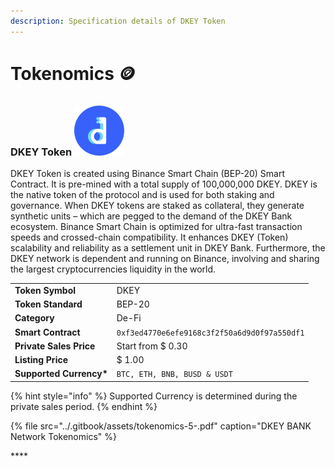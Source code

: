 ```yaml
---
description: Specification details of DKEY Token
---
```


# Tokenomics 🪙

### DKEY Token ![](../.gitbook/assets/emoji.png) 

DKEY Token is created using Binance Smart Chain \(BEP-20\) Smart Contract. It is pre-mined with a total supply of 100,000,000 DKEY. DKEY is the native token of the protocol and is used for both staking and governance. When DKEY tokens are staked as collateral, they generate synthetic units – which are pegged to the demand of the DKEY Bank ecosystem. Binance Smart Chain is optimized for ultra-fast transaction speeds and crossed-chain compatibility. It enhances DKEY \(Token\) scalability and reliability as a settlement unit in DKEY Bank. Furthermore, the DKEY network is dependent and running on Binance, involving and sharing the largest cryptocurrencies liquidity in the world. 

|  |  |
| :--- | :--- |
| **Token Symbol** | DKEY |
| **Token Standard** | BEP-20  |
| **Category** | De-Fi |
| **Smart Contract** | `0xf3ed4770e6efe9168c3f2f50a6d9d0f97a550df1` |
| **Private Sales Price** | Start from $ 0.30 |
| **Listing Price** | $ 1.00 |
| **Supported Currency\*** | `BTC, ETH, BNB, BUSD & USDT` |

{% hint style="info" %}
Supported Currency is determined during the private sales period.
{% endhint %}

{% file src="../.gitbook/assets/tokenomics-5-.pdf" caption="DKEY BANK Network Tokenomics" %}



\*\*\*\*

